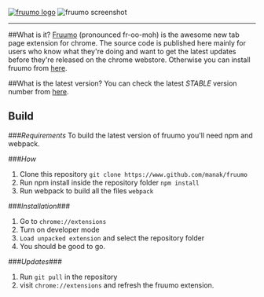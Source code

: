 [![fruumo logo](https://fruumo.com/images/logo.png)](https://www.fruumo.com)
![fruumo screenshot](https://fruumo.com/images/screenshot.jpg)

____________

##What is it?
[Fruumo](https://fruumo.com) (pronounced fr-oo-moh) is the awesome new tab page extension for chrome. The source code is published here mainly for users who know what they're doing and want to get the latest updates before they're released on the chrome webstore. Otherwise you can install fruumo from [here](https://fruumo.com).

##What is the latest version?
You can check the latest *STABLE* version number from [here](https://fruumo.com/version/version.json).

## Build

###_Requirements_
To build the latest version of fruumo you'll need npm and webpack.

###_How_
1. Clone this repository `git clone https://www.github.com/manak/fruumo`
2. Run npm install inside the repository folder `npm install`
3. Run webpack to build all the files `webpack`

###_Installation_###
1. Go to `chrome://extensions`
2. Turn on developer mode
3. `Load unpacked extension` and select the repository folder
4. You should be good to go.

###_Updates_###
1. Run `git pull` in the repository
2. visit `chrome://extensions` and refresh the fruumo extension.



	

